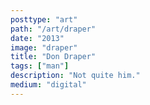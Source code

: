 ```yaml
---
posttype: "art"
path: "/art/draper"
date: "2013"
image: "draper"
title: "Don Draper"
tags: ["man"]
description: "Not quite him."
medium: "digital"
---
```

